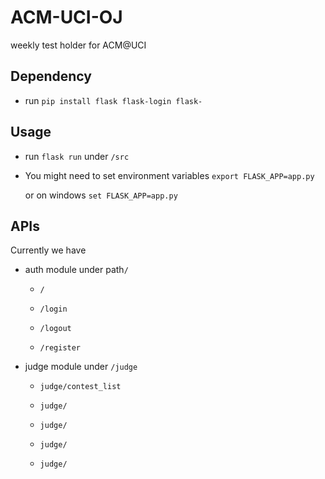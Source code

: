 # ACM-UCI-OJ
weekly test holder for ACM@UCI

## Dependency

* run `pip install flask flask-login flask-`

## Usage

* run `flask run` under `/src`

* You might need to set environment variables `export FLASK_APP=app.py`

  or on windows `set FLASK_APP=app.py`
  
## APIs

Currently we have

* auth module under path`/` 

  * `/`

  * `/login`

  * `/logout`

  * `/register`


* judge module under `/judge` 

  * `judge/contest_list`

  * `judge/`

  * `judge/`

  * `judge/`

  * `judge/`

